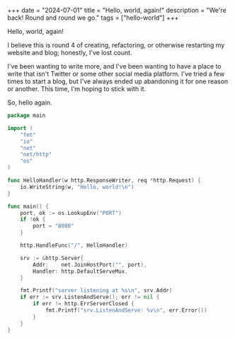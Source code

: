 +++
date = "2024-07-01"
title = "Hello, world, again!"
description = "We're back! Round and round we go."
tags = ["hello-world"]
+++

Hello, world, again!

I believe this is round 4 of creating, refactoring, or otherwise restarting my
website and blog; honestly, I've lost count.

I've been wanting to write more, and I've been wanting to have a place to write
that isn't Twitter or some other social media platform. I've tried a few times
to start a blog, but I've always ended up abandoning it for one reason or
another. This time, I'm hoping to stick with it.

So, hello again.

```go
package main

import (
	"fmt"
	"io"
	"net"
	"net/http"
	"os"
)

func HelloHandler(w http.ResponseWriter, req *http.Request) {
	io.WriteString(w, "Hello, world!\n")
}

func main() {
	port, ok := os.LookupEnv("PORT")
	if !ok {
		port = "8080"
	}

	http.HandleFunc("/", HelloHandler)

	srv := &http.Server{
		Addr:    net.JoinHostPort("", port),
		Handler: http.DefaultServeMux,
	}

	fmt.Printf("server listening at %s\n", srv.Addr)
	if err := srv.ListenAndServe(); err != nil {
		if err != http.ErrServerClosed {
			fmt.Printf("srv.ListenAndServe: %v\n", err.Error())
		}
	}
}
```
